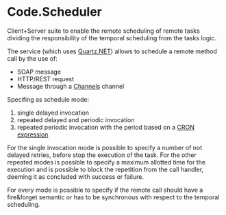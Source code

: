 # Code.Scheduler
Client+Server suite to enable the remote scheduling of remote tasks dividing the responsibility of the temporal scheduling from the tasks logic.

The service (which uses [Quartz.NET](http://www.quartz-scheduler.net)) allows to schedule a remote method call by the use of:

- SOAP message
- HTTP/REST request
- Message through a [Channels](https://github.com/aliaslab-1984/Channels) channel

Specifing as schedule mode:

1. single delayed invocation
2. repeated delayed and periodic invocation
3. repeated periodic invocation with the period based on a [CRON expression](https://docs.oracle.com/cd/E12058_01/doc/doc.1014/e12030/cron_expressions.htm)

For the single invocation mode is possible to specify a number of not delayed retries, before stop the execution of the task.
For the other repeated modes is possible to specify a maximum allotted time for the execution and is possible to block the repetition from the call handler, deeming it as concluded with success or failure.

For every mode is possible to specify if the remote call should have a fire&forget semantic or has to be synchronous with respect to the temporal scheduling.